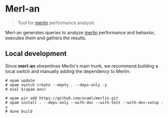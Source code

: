 # Merl-an

> Tool for [merlin](https://github.com/ocaml/merlin) performance analysis

Merl-an generates queries to analyze [merlin](https://github.com/ocaml/merlin)
performance and behavior, executes them and gathers the results.

## Local development

Since **merl-an** streamlines Merlin's main trunk, we recommend building a local
switch and manually adding the dependency to Merlin:

```shell
# opam update
# opam switch create --empty . --deps-only -y
# eval $(opam env)

# opam pin add https://github.com/ocaml/merlin.git
# opam install . --deps-only --with-doc --with-test --with-dev-setup -y
# dune build
```

